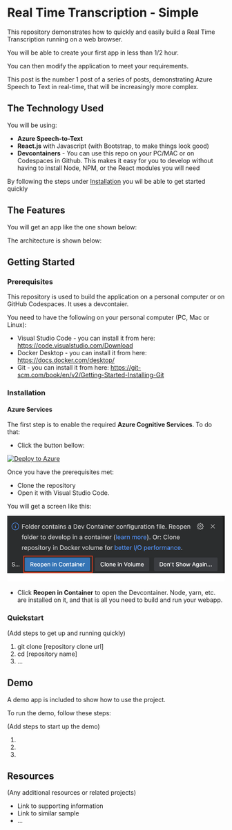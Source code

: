 # Real Time Transcription - Simple

This repository demonstrates how to quickly and easily build a Real Time Transcription running on a web browser.

You will be able to create your first app in less than 1/2 hour.

You can then modify the application to meet your requirements.

This post is the number 1 post of a series of posts, demonstrating Azure Speech to Text in real-time, that will be increasingly more complex.

## The Technology Used

You will be using: 

* **Azure Speech-to-Text**
* **React.js** with Javascript (with Bootstrap, to make things look good)
* **Devcontainers** - You can use this repo on your PC/MAC or on Codespaces in Github. This makes it easy for you to develop without having to install Node, NPM, or the React modules you will need

By following the steps under [Installation](installation) you wil be able to get started quickly

## The Features

You will get an app like the one shown below:



The architecture is shown below:


## Getting Started


### Prerequisites

This repository is used to build the application on a personal computer or on GitHub Codespaces. It uses a devcontaier.

You need to have the following on your personal computer (PC, Mac or Linux):

* Visual Studio Code - you can install it from here: https://code.visualstudio.com/Download
* Docker Desktop - you can install it from here: https://docs.docker.com/desktop/
* Git - you can install it from here: https://git-scm.com/book/en/v2/Getting-Started-Installing-Git

### Installation

#### Azure Services

The first step is to enable the required **Azure Cognitive Services**. To do that: 

* Click the button bellow:

[![Deploy to Azure](https://aka.ms/deploytoazurebutton)](https://portal.azure.com/#create/Microsoft.Template/uri/https%3A%2F%2Fraw.githubusercontent.com%2FAzure-Samples%2Freal-time-transcription-simple%2Fmain%2F.arm%2FCognitiveServices%2Ftemplate.json%3Ftoken%3DGHSAT0AAAAAAB47JS5E5ZU636XJRJR6KB2IY7JZORA)

Once you have the prerequisites met:

* Clone the repository
* Open it with Visual Studio Code. 

You will get a screen like this:

<img src="./pics/resp-001.png" />

* Click **Reopen in Container** to open the Devcontainer. Node, yarn, etc. are installed on it, and that is all you need to build and run your webapp.



### Quickstart
(Add steps to get up and running quickly)

1. git clone [repository clone url]
2. cd [repository name]
3. ...


## Demo

A demo app is included to show how to use the project.

To run the demo, follow these steps:

(Add steps to start up the demo)

1.
2.
3.

## Resources

(Any additional resources or related projects)

- Link to supporting information
- Link to similar sample
- ...
